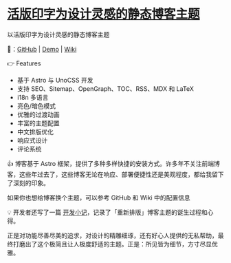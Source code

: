 # [活版印字为设计灵感的静态博客主题](https://github.com/jaaleng/jaaleng.github.io/issues/211)

以活版印字为设计灵感的静态博客主题

🔗：[GitHub](https://github.com/radishzzz/astro-theme-retypeset/blob/master/README.zh.md) | [Demo](https://retypeset.radishzz.cc/) | [Wiki](https://retypeset.radishzz.cc/posts/theme-guide/)

<!--more-->

👉 Features

- 基于 Astro 与 UnoCSS 开发
- 支持 SEO、Sitemap、OpenGraph、TOC、RSS、MDX 和 LaTeX
- i18n 多语言
- 亮色/暗色模式
- 优雅的过渡动画
- 丰富的主题配置
- 中文排版优化
- 响应式设计
- 评论系统


👍 博客基于 Astro 框架，提供了多种多样快捷的安装方式。许多年不关注前端博客，这些年过去了，这些博客无论在响应、部署便捷性还是美观程度，都给我留下了深刻的印象。

如果你也想给博客换个主题，可以参考 GitHub 和 Wiki 中的配置信息

💡 开发者还写了一篇 [开发小记](https://retypeset.radishzz.cc/posts/birth-of-retypeset/)，记录了「重新排版」博客主题的诞生过程和心得。

正是对功能尽善尽美的追求，对设计的精雕细琢，还有好心人提供的无私帮助，最终打磨出了这个极简且让人极度舒适的主题。正是：所见皆为细节，方寸尽显优雅。

